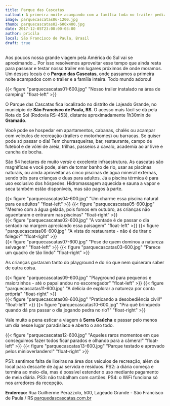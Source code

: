 ```yaml
---
title: Parque das Cascatas
callout: A primeira noite acampando com a família toda no trailer pedia um lugar especial...
image: parquecascatas06-1200.jpg
thumb: parquecascatas02-600x400.jpg
date: 2017-12-05T23:00:00-03:00
author: pricila
local: São Francisco de Paula, Brasil
draft: true
---
```


Aos poucos nossa grande viagem pela América do Sul vai se aproximando... Por isso resolvemos aproveitar esse tempo que ainda resta para passear e testar nosso trailer em lugares próximos de onde moramos. Um desses locais é o **Parque das Cascatas**, onde passamos a primeira noite acampados com o trailer e a família inteira. Todo mundo adorou!

{{< figure "parquecascatas01-600.jpg" "Nosso trailer instalado na área de camping" "float-left" >}}

O Parque das Cascatas fica localizado no distrito de Lajeado Grande, no município de **São Francisco de Paula, RS**. O acesso mais fácil se dá pela Rota do Sol (Rodovia RS-453), distante aproximadamente 1h30min de **Gramado**.

Você pode se hospedar em apartamentos, cabanas, chalés ou acampar com veículos de recreação (trailers e motorhomes) ou barracas. Se quiser pode só passar o dia! Tem churrasqueiras, bar, restaurante, campo de futebol e de vôlei de areia, trilhas, passeios a cavalo, academia ao ar livre e cancha de bocha. 

São 54 hectares de muito *verde* e excelente infraestrutura. As cascatas são magníficas e você pode, além de tomar banho de rio, usar as piscinas naturais, ou ainda aproveitar as cinco piscinas de água mineral externas, sendo três para crianças e duas para adultos. Já a piscina térmica é para uso exclusivo dos hóspedes. Hidromassagem aquecida e sauna a vapor e seca também estão disponíveis, mas são pagos à parte.

<div class="clearfix">
{{< figure "parquecascatas04-600.jpg" "Um charme essa piscina natural para os adultos" "float-left" >}}
{{< figure "parquecascatas05-600.jpg" "Mesmo com a água gelada, pois fomos em outubro, as crianças não aguentaram e entraram nas piscinas" "float-right" >}}
</div>

<div class="clearfix">
{{< figure "parquecascatas02-600.jpg" "A vontade é de passar o dia sentado na margem apreciando essa paisagem" "float-left" >}}
{{< figure "parquecascatas06-600.jpg" "A vista do restaurante - não é de tirar o folego?" "float-right" >}}
</div>

<div class="clearfix">
{{< figure "parquecascatas07-600.jpg" "Pose de quem dominou a natureza selvagem" "float-left" >}}
{{< figure "parquecascatas03-600.jpg" "Parece um quadro de tão lindo" "float-right" >}}
</div>

As crianças gostaram tanto do playground e do rio que nem quiseram saber de outra coisa. 

<div class="clearfix">
{{< figure "parquecascatas09-600.jpg" "Playground para pequenos e maiorzinhos - até o papai andou no escorregador" "float-left" >}}
{{< figure "parquecascatas11-600.jpg" "A delícia de explorar a natureza por conta própria" "float-right" >}}
</div>

<div class="clearfix">
{{< figure "parquecascatas08-600.jpg" "Praticando a desobediência civil!" "float-left" >}}
{{< figure "parquecascatas10-600.jpg" "Pra quê brinquedo quando dá pra passar o dia jogando pedra no rio?" "float-right" >}}
</div>

Vale muito a pena esticar a viagem à **Serra Gaúcha** e passar pelo menos um dia nesse lugar paradisíaco e aberto o ano todo.

<div class="clearfix">
{{< figure "parquecascatas12-600.jpg" "Aqueles raros momentos em que conseguimos fazer todos ficar parados e olhando para a câmera!" "float-left" >}}
{{< figure "parquecascatas13-600.jpg" "Parque testado e aprovado pelos minioverlanders!" "float-right" >}}
</div>

PS1: sentimos falta de lixeiras na área dos veículos de recreação, além de local para descarte de água servida e resíduos.
PS2: a diária começa e termina ao meio-dia, mas é possível estender o uso mediante pagamento de meia diária.
PS3: não trabalham com cartões.
PS4: o WiFi funciona só nos arredores da recepção.

**Endereço:** Rua Guilherme Perazzolo, 500, Lageado Grande - São Francisco de Paula / RS
[parquedascascatas.com.br](http://parquedascascatas.com.br)

